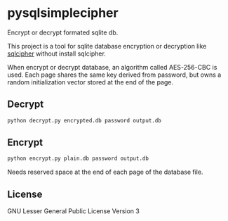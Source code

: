 # pysqlsimplecipher
Encrypt or decrypt formated sqlite db.

This project is a tool for sqlite database encryption or decryption like
[sqlcipher](http://sqlcipher.net/)
without install sqlcipher.

When encrypt or decrypt database, an algorithm called AES-256-CBC is used.
Each page shares the same key derived from password,
but owns a random initialization vector stored at the end of the page.

## Decrypt
```bash
python decrypt.py encrypted.db password output.db
```

## Encrypt
```bash
python encrypt.py plain.db password output.db
```
Needs reserved space at the end of each page of the database file.

## License
GNU Lesser General Public License Version 3
